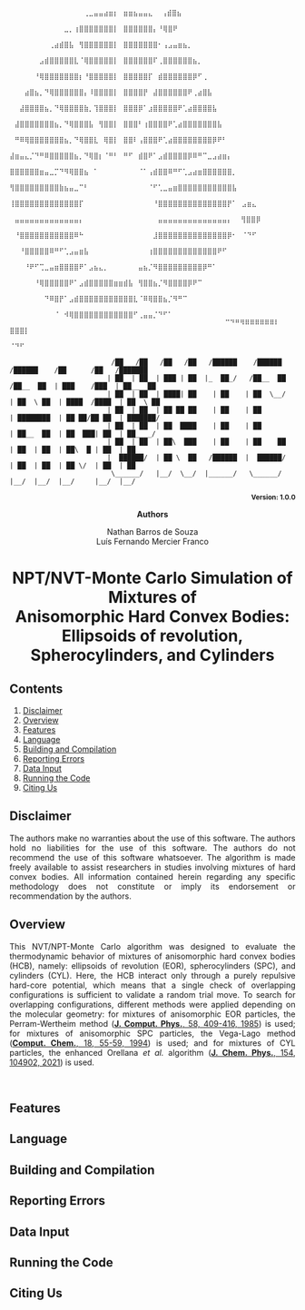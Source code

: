```
                                    ⠀⠀⠀⠀⠀⠀⠀⠀⠀⠀⠀⠀⠀⠀⠀⢀⣀⣤⣤⣴⣶⡆⠀⣶⣶⣦⣤⣤⣄⠀ ⢠⣾⣿⣦
                                    ⠀⠀⠀⠀⠀⠀⠀⠀⠀⠀⠀⣀⡀⢰⣿⣿⣿⣿⣿⣿⣿⡇⠀⣿⣿⣿⣿⣿⣿⡄⠘⢿⣿⠟
                                    ⠀⠀⠀⠀⠀⠀⠀⠀⢀⣴⣾⣿⣧⠀⢻⣿⣿⣿⣿⣿⣿⡇⠀⣿⣿⣿⣿⣿⣿⣿⠂⢠⣠⣤⣶⣦⡀
                                    ⠀⠀⠀⠀⠀⠀⣠⣾⣿⣿⣿⣿⣿⣇⠈⢿⣿⣿⣿⣿⣿⡇⠀⣿⣿⣿⣿⣿⣿⠏⢀⣿⣿⣿⣿⣿⣿⣦⡀
                                    ⠀⠀⠀⠀⠀⠘⢿⣿⣿⣿⣿⣿⣿⣿⡆⠘⣿⣿⣿⣿⣿⡇⠀⣿⣿⣿⣿⣿⡏⠀⣾⣿⣿⣿⣿⣿⣿⡿⠋⢀
                                    ⠀⠀⠀⣴⣿⣦⡀⠙⢿⣿⣿⣿⣿⣿⣿⡄⠸⣿⣿⣿⣿⡇⠀⣿⣿⣿⣿⡟⠀⣼⣿⣿⣿⣿⣿⣿⠟⢀⣴⣿⣧
                                    ⠀⠀⣼⣿⣿⣿⣿⣦⡀⠙⢿⣿⣿⣿⣿⣷⡀⢹⣿⣿⣿⡇⠀⣿⣿⣿⡿⠁⣰⣿⣿⣿⣿⣿⠟⢁⣴⣿⣿⣿⣿⣧
                                    ⠀⣼⣿⣿⣿⣿⣿⣿⣿⣦⡀⠙⢿⣿⣿⣿⣧⠀⢻⣿⣿⡇⠀⣿⣿⣿⠃⢰⣿⣿⣿⣿⠟⢁⣴⣿⣿⣿⣿⣿⣿⣿⣧
                                    ⠀⠛⠿⢿⣿⣿⣿⣿⣿⣿⣿⣦⡀⠙⢿⣿⣿⣇⠀⢿⣿⡇⠀⣿⣿⠇⢠⣿⣿⣿⠟⢁⣴⣿⣿⣿⣿⣿⣿⣿⣿⡿⠟⠃
                                    ⣼⣶⣤⣄⡈⠙⠛⠿⣿⣿⣿⣿⣿⣦⡀⠙⢿⣿⡆⠈⠛⠃⠀⠛⠋⠀⣾⣿⠟⠁⣠⣾⣿⣿⣿⣿⡿⠿⠛⠉⣀⣠⣴⣶⡄
                                    ⣿⣿⣿⣿⣿⣿⣶⣤⣀⡉⠙⠻⢿⣿⣿⣦⠀⠁⠀⠀⠀⠀⠀⠀⠀⠀⠈⠁⢠⣾⣿⣿⠿⠛⠋⢁⣠⣴⣶⣿⣿⣿⣿⣿⣿⡀
                                    ⢻⣿⣿⣿⣿⣿⣿⣿⣿⣿⣷⣦⣤⣀⠉⠃⠀⠀⠀⠀⠀⠀⠀⠀⠀⠀⠀⠀⠈⠋⢁⣀⣤⣶⣿⣿⣿⣿⣿⣿⣿⣿⣿⣿⣿⣧
                                    ⢸⣿⣿⣿⣿⣿⣿⣿⣿⣿⣿⣿⣿⣿⡏⠀⠀⠀⠀⠀⠀⠀⠀⠀⠀⠀⠀⠀⠀⠘⣿⣿⣿⣿⣿⣿⣿⣿⣿⣿⣿⣿⣿⣿⡟⠁⠀⣠⣶⣄
                                    ⠀⣤⣤⣤⣤⣤⣤⣤⣤⣤⣤⣤⣤⣤⡄⠀⠀⠀⠀⠀⠀⠀⠀⠀⠀⠀⠀⠀⠀⠀⣤⣤⣤⣤⣤⣤⣤⣤⣤⣤⣤⣤⣤⣤⡄⠀ ⢻⣿⣿⡿
                                    ⠀⠘⣿⣿⣿⣿⣿⣿⣿⣿⣿⣿⣿⠿⠓⠀⠀⠀⠀⠀⠀⠀⠀⠀⠀⠀⠀⠀⠀⣸⣿⣿⣿⣿⣿⣿⣿⣿⣿⣿⣿⣿⣿⣿⡿⠂⠀⠈⠙⠋
                                    ⠀⠀⠘⣿⣿⣿⣿⣿⠿⠛⠋⢁⣠⣤⣶⣧⠀⠀⠀⠀⠀⠀⠀⠀⠀⠀⠀⠀⢰⣿⣿⣿⣿⣿⣿⣿⣿⣿⣿⣿⣿⣿⠟⠋
                                    ⠀⠀⠀⠘⠟⠋⢉⣀⣤⣶⣿⣿⣿⣿⠟⠁⣠⣦⣄⡀⠀⠀⠀⠀⠀⠀⣤⣦⡈⠻⣿⣿⣿⣿⣿⣿⣿⣿⣿⡿⠛⠁
                                    ⠀⠀⠀⠀⠀⠘⢿⣿⣿⣿⣿⣿⠟⠁⣠⣾⣿⣿⣿⣿⣿⣶⣶⣾⣧⠀⢻⣿⣿⣦⡈⠻⣿⣿⣿⣿⡿⠟⠉
                                    ⠀⠀⠀⠀⠀⠀⠀⠙⠿⣿⡟⠁⣠⣾⣿⣿⣿⣿⣿⣿⣿⣿⣿⣿⣿⣇⠈⠿⢿⣿⣿⣦⡈⠻⠛⠉
                                    ⠀⠀⠀⠀⠀⠀⠀⠀⠀⠈⠀⠺⢿⣿⣿⣿⣿⣿⣿⣿⣿⣿⣿⣿⣿⠋⢀⣤⣤⡈⠙⠋⠁
                                    ⠀⠀⠀⠀⠀⠀⠀⠀⠀⠀⠀⠀⠀⠀⠉⠙⠛⠻⠿⠿⠿⠿⠿⠿⠇⠀ ⣿⣿⣿⡇
                                    ⠀⠀⠀⠀⠀⠀⠀⠀⠀⠀⠀⠀⠀⠀⠀⠀⠀⠀⠀⠀⠀⠀⠀⠀⠀⠀   ⠈⠙⠋

                         /██   /██   /██   /██   /██████    /██████     /██████    /██      /██   /███████
                        | ██  | ██  | ███ | ██  |_  ██_/   /██__  ██   /██__  ██  | ███    /███  | ██__  ██
                        | ██  | ██  | ████| ██    | ██    | ██  \__/  | ██  \ ██  | ████  /████  | ██  \ ██
                        | ██  | ██  | ██ ██ ██    | ██    | ██        | ████████  | ██ ██/██ ██  | ███████/
                        | ██  | ██  | ██  ████    | ██    | ██        | ██__  ██  | ██  ███| ██  | ██____/
                        | ██  | ██  | ██\  ███    | ██    | ██    ██  | ██  | ██  | ██\  █ | ██  | ██
                        |  ██████/  | ██ \  ██   /██████  |  ██████/  | ██  | ██  | ██ \/  | ██  | ██
                         \______/   |__/  \__/  |______/   \______/   |__/  |__/  |__/     |__/  |__/
```
<p align="right"><b><sub>Version: 1.0.0</sub></b></p>

<p align="center"><b>Authors</b></p>
<p align="center">
Nathan Barros de Souza<br>
Luís Fernando Mercier Franco<br></p>

# <p align="center">NPT/NVT-Monte Carlo Simulation of Mixtures of <br>Anisomorphic Hard Convex Bodies: <br>Ellipsoids of revolution, Spherocylinders, and Cylinders</p>

## Contents
1. [Disclaimer](#disclaimer)
2. [Overview](#overview)
3. [Features](#features)
4. [Language](#language)
5. [Building and Compilation](#installation)
6. [Reporting Errors](#reporting)
7. [Data Input](#datainput)
8. [Running the Code](#running)
9. [Citing Us](#citation)

## <a name="disclaimer"></a>Disclaimer

<p align="justify">
The authors make no warranties about the use of this software. The authors hold no liabilities for the use of this software. The authors do not 
 recommend the use of this software whatsoever. The algorithm is made freely available to assist researchers in studies involving mixtures of hard convex bodies.
 All information contained herein regarding any specific methodology does not constitute or imply its endorsement or recommendation by the authors.
</p>

## <a name="overview"></a>Overview

<p align="justify">
  This NVT/NPT-Monte Carlo algorithm was designed to evaluate the thermodynamic behavior of mixtures of anisomorphic hard convex bodies (HCB), namely: ellipsoids of revolution (EOR), spherocylinders (SPC), and cylinders (CYL). Here, the HCB interact only through a purely repulsive hard-core potential, which means that a single check of overlapping configurations is sufficient to validate a random trial move. To search for overlapping configurations, different methods were applied depending on the molecular geometry: for mixtures of anisomorphic EOR particles, the Perram-Wertheim method (<a href="https://doi.org/10.1016/0021-9991(85)90171-8"><b>J. Comput. Phys.</b>, 58, 409-416, 1985</a>) is used; for mixtures of anisomorphic SPC particles, the Vega-Lago method (<a href="https://doi.org/10.1016/0097-8485(94)80023-5"><b>Comput. Chem.</b>, 18, 55-59, 1994</a>) is used; and for mixtures of CYL particles, the enhanced Orellana <i>et al.</i> algorithm (<a href="https://doi.org/10.1063/5.0040942"><b>J. Chem. Phys.</b>, 154, 104902, 2021</a>) is used.
</p><br>

## <a name="features"></a>Features

## <a name="language"></a>Language

## <a name="installation"></a>Building and Compilation

## <a name="reporting"></a>Reporting Errors

## <a name="datainput"></a>Data Input

## <a name="running"></a>Running the Code

## <a name="citation"></a>Citing Us
